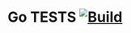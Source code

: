 #  Go TESTS [![Build](https://github.com/himalaya-kumar/go_tests/blob/main/.github/workflows/go.yml/badge.svg?branch=main)](https://github.com/himalaya-kumar/go_tests/blob/main/.github/workflows/go.yml)
